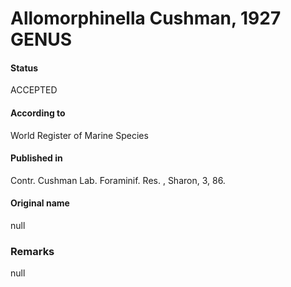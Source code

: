 Allomorphinella Cushman, 1927 GENUS
=======

#### Status
ACCEPTED

#### According to
World Register of Marine Species

#### Published in
Contr. Cushman Lab. Foraminif. Res. , Sharon, 3, 86.

#### Original name
null

### Remarks
null